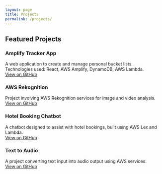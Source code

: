 ```yaml
---
layout: page
title: Projects
permalink: /projects/
---
```


## Featured Projects

### Amplify Tracker App  
A web application to create and manage personal bucket lists.  
Technologies used: React, AWS Amplify, DynamoDB, AWS Lambda.  
[View on GitHub](https://github.com/Deuche-IT/Muhlenberg/tree/main/projects/amplify-tracker-app)

### AWS Rekognition  
Project involving AWS Rekognition services for image and video analysis.  
[View on GitHub](https://github.com/Deuche-IT/Muhlenberg/tree/main/projects/aws-rekognition)

### Hotel Booking Chatbot  
A chatbot designed to assist with hotel bookings, built using AWS Lex and Lambda.  
[View on GitHub](https://github.com/Deuche-IT/Muhlenberg/tree/main/projects/hotel-booking-chatbot)

### Text to Audio  
A project converting text input into audio output using AWS services.  
[View on GitHub](https://github.com/Deuche-IT/Muhlenberg/tree/main/projects/text-to-audio)

